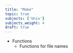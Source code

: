 ```yaml
---
title: "Make"
topic: true
subjects: ['Unix']
subjects_weight: 4
draft: true
---
```



- Functions
	- Functions for file names